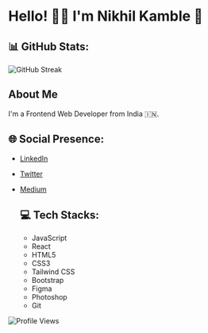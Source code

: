 # Hello! 👋🏼 I'm Nikhil Kamble 🚀


 ## 📊 GitHub Stats:
  ![GitHub Streak](https://github-readme-streak-stats.herokuapp.com/?user=nikhilkamble02&theme=highcontrast)


## About Me
I'm a Frontend Web Developer from India 🇮🇳.

## 🌐 Social Presence:
- [LinkedIn](https://linkedin.com/in/nikhilkamble-)
- [Twitter](https://twitter.com/nikhil_7378)
- [Medium](https://medium.com/@kamblenikhil7378)


  
 

  ## 💻 Tech Stacks:
  - JavaScript
  - React
  - HTML5
  - CSS3
  - Tailwind CSS
  - Bootstrap
  - Figma
  - Photoshop
  - Git




![Profile Views](https://komarev.com/ghpvc/?username=nikhilkamble02&label=Profile%20views&color=0e75b6&style=flat)
